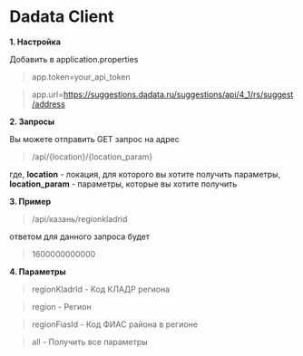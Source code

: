 # Dadata Client

**1. Настройка**

 Добавить в application.properties
 
 > app.token=your_api_token
 
 > app.url=https://suggestions.dadata.ru/suggestions/api/4_1/rs/suggest/address

**2. Запросы**

  Вы можете отправить GET запрос на адрес
  
  > /api/{location}/{location_param}
  
  где, **location** - локация, для которого вы хотите получить параметры, **location_param** - параметры, которые вы хотите получить  
  
  **3. Пример**
  
  > /api/казань/regionkladrid
  
  ответом для данного запроса будет
  
  > 1600000000000
  
  **4. Параметры**
  
  > regionKladrId - Код КЛАДР региона
  
  > region - Регион
  
  > regionFiasId - 	Код ФИАС района в регионе 
  
  > all - Получить все параметры 
  
